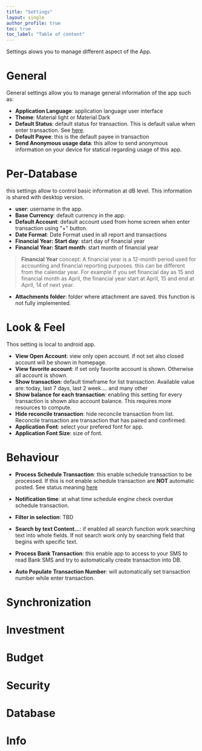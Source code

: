 ```yaml
---
title: "Settings"
layout: single
author_profile: true
toc: true
toc_label: "Table of content"
---
```


Settings alows you to manage different aspect of the App.


# General

General settings allow you to manage general information of the app such as:

- **Application Language**: application language user interface
- **Theme**: Material light or Material Dark
- **Default Status**: default status for transaction. This is default value when enter transaction. See [here](/usermanual/add_transaction/#transaction).
- **Default Payee**: this is the default payee in transaction
- **Send Anonymous usage data**: this allow to send anonymous information on your device for statical regarding usage of this app.

# Per-Database

this settings allow to control basic information at dB level. This information is shared with desktop version.

- **user**: username in the app.
- **Base Currency**: default currency in the app.
- **Default Account**: default account used from home screen when enter transaction using "+" button.
- **Date Format**: Date Format used in all report and transactions 
- **Financial Year: Start day**: start day of financial year 
- **Financial Year: Start month**: start month of financial year
> **Financial Year** concept: A financial year is a 12-month period used for accounting and financial reporting purposes. this can be different from the calendar year. For example if you set financial day as 15 and financial month as April, the financial year start at April, 15 and end at April, 14 of next year.
- **Attachments folder**: folder where attachment are saved. this function is not fully implemented.

# Look & Feel

Thos setting is local to android app.

- **View Open Account**: view only open account. if not set also closed account will be shown in homepage.
- **View favorite account**: if set only favorite account is shown. Otherwise all account is shown.
- **Show transaction**: default timeframe for list transaction. Available value are: today, 
last 7 days, last 2 week.... and many other
- **Show balance for each transaction**: enabling this setting for every transaction is shown also account balance. This requires more resources to compute.
- **Hide reconcile transaction**: hide reconcile transaction from list. Reconcile transaction are transaction that has paired and confirmed.
- **Application Font**: select your prefered font for app.
- **Application Font Size**: size of font.

# Behaviour 

- **Process Schedule Transaction**: this enable schedule transaction to be processed. If this is not enable schedule transaction are **NOT** automatic posted. See status meaning [here](/usermanual/#recurring-transactions)

- **Notification time**: at what time schedule engine check overdue schedule transaction.

- **Filter in selection**: TBD

- **Search by text Content...**: if enabled all search function work searching text into whole fields. If not search work only by searching field that begins with specific text.

- **Process Bank Transaction**: this enable app to access to your SMS to read Bank SMS and try to automatically create transaction into DB.

- **Auto Populate Transaction Number**: will automatically set transaction number while enter transaction.


# Synchronization 



# Investment 

# Budget

# Security 

# Database

# Info

